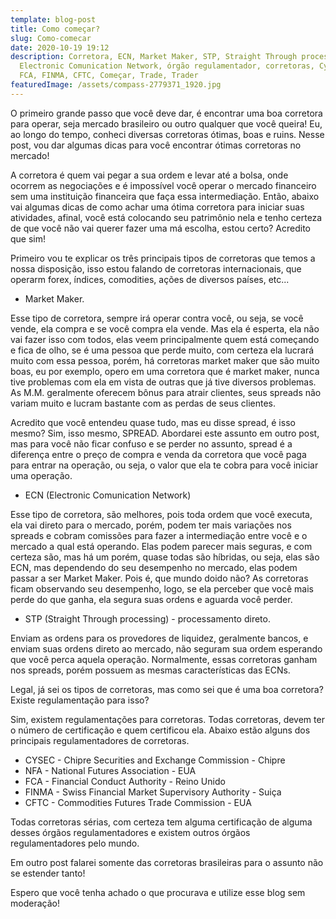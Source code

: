 ```yaml
---
template: blog-post
title: Como começar?
slug: Como-comecar
date: 2020-10-19 19:12
description: Corretora, ECN, Market Maker, STP, Straight Through processing,
  Electronic Comunication Network, órgão regulamentador, corretoras, CyCEC, NFA,
  FCA, FINMA, CFTC, Começar, Trade, Trader
featuredImage: /assets/compass-2779371_1920.jpg
---
```

O primeiro grande passo que você deve dar, é encontrar uma boa corretora para operar, seja mercado brasileiro ou outro qualquer que você queira! Eu, ao longo do tempo, conheci diversas corretoras ótimas, boas e ruins. Nesse post, vou dar algumas dicas para você encontrar ótimas corretoras no mercado!

A corretora é quem vai pegar a sua ordem e levar até a bolsa, onde ocorrem as negociações e é impossível você operar o mercado financeiro sem uma instituição financeira que faça essa intermediação. Então, abaixo vai algumas dicas de como achar uma ótima corretora para iniciar suas atividades, afinal, você está colocando seu patrimônio nela e tenho certeza de que você não vai querer fazer uma má escolha, estou certo? Acredito que sim!

Primeiro vou te explicar os três principais tipos de corretoras que temos a nossa disposição, isso estou falando de corretoras internacionais, que operarm forex, índices, comodities, ações de diversos países, etc...

* Market Maker.

Esse tipo de corretora, sempre irá operar contra você, ou seja, se você vende, ela compra e se você compra ela vende. Mas ela é esperta, ela não vai fazer isso com todos, elas veem principalmente quem está começando e fica de olho, se é uma pessoa que perde muito, com certeza ela lucrará muito com essa pessoa, porém, há corretoras market maker que são muito boas, eu por exemplo, opero em uma corretora que é market maker, nunca tive problemas com ela em vista de outras que já tive diversos problemas. As M.M. geralmente oferecem bônus para atrair clientes, seus spreads não variam muito e lucram bastante com as perdas de seus clientes. 

Acredito que você entendeu quase tudo, mas eu disse spread, é isso mesmo? Sim, isso mesmo, SPREAD. Abordarei este assunto em outro post, mas para você não ficar confuso e se perder no assunto, spread é a diferença entre o preço de compra e venda da corretora que você paga para entrar na operação, ou seja, o valor que ela te cobra para você iniciar uma operação. 

* ECN (Electronic Comunication Network)

Esse tipo de corretora, são melhores, pois toda ordem que você executa, ela vai direto para o mercado, porém, podem ter mais variações nos spreads e cobram comissões para fazer a intermediação entre você e o mercado a qual está operando. Elas podem parecer mais seguras, e com certeza são, mas há um porém, quase todas são híbridas, ou seja, elas são ECN, mas dependendo do seu desempenho no mercado, elas podem passar a ser Market Maker. Pois é, que mundo doido não? As corretoras ficam observando seu desempenho, logo, se ela perceber que você mais perde do que ganha, ela segura suas ordens e aguarda você perder.

* STP (Straight Through processing) - processamento direto.

Enviam as ordens para os provedores de liquidez, geralmente bancos, e enviam suas ordens direto ao mercado, não seguram sua ordem esperando que você perca aquela operação. Normalmente, essas corretoras ganham nos spreads, porém possuem as mesmas características das ECNs.

Legal, já sei os tipos de corretoras, mas como sei que é uma boa corretora? Existe regulamentação para isso?

Sim, existem regulamentações para corretoras. Todas corretoras, devem ter o número de certificação e quem certificou ela. Abaixo estão alguns dos principais regulamentadores de corretoras.

* CYSEC - Chipre Securities and Exchange Commission - Chipre
* NFA - National Futures Association - EUA
* FCA - Financial Conduct Authority - Reino Unido
* FINMA - Swiss Financial Market Supervisory Authority - Suiça
* CFTC - Commodities Futures Trade Commission - EUA

Todas corretoras sérias, com certeza tem alguma certificação de alguma desses órgãos regulamentadores e existem outros órgãos regulamentadores pelo mundo.

Em outro post falarei somente das corretoras brasileiras para o assunto não se estender tanto!

Espero que você tenha achado o que procurava e utilize esse blog sem moderação!
